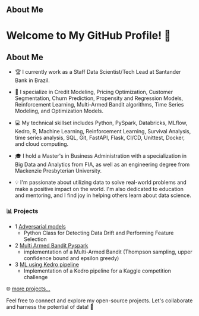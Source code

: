 ## About Me
# Welcome to My GitHub Profile! 👋

## About Me
- 🏆 I currently work as a Staff Data Scientist/Tech Lead at Santander Bank in Brazil.
  
- 🎯 I specialize in Credit Modeling, Pricing Optimization, Customer Segmentation, Churn Prediction, Propensity and Regression Models, Reinforcement Learning, Multi-Armed Bandit algorithms, Time Series Modeling, and Optimization Models.
  
- 💻 My technical skillset includes Python, PySpark, Databricks, MLflow, Kedro, R, Machine Learning, Reinforcement Learning, Survival Analysis, time series analysis, SQL, Git, FastAPI, Flask, CI/CD, Unittest, Docker, and cloud computing.
  
- 🎓 I hold a Master's in Business Administration with a specialization in Big Data and Analytics from FIA, as well as an engineering degree from Mackenzie Presbyterian University.
  
- 💡 I'm passionate about utilizing data to solve real-world problems and make a positive impact on the world. I'm also dedicated to education and mentoring, and I find joy in helping others learn about data science.

### 📊 Projects

- 1️ [Adversarial models](https://github.com/bruunocorreia/AdversarialModels)
  - Python Class for Detecting Data Drift and Performing Feature Selection
- 2 [Multi Armed Bandit Pyspark](https://github.com/bruunocorreia/ReinforcementLearningPyspark)
  - implementation of a Multi-Armed Bandit (Thompson sampling, upper confidence bound and epsilon greedy)
- 3 [ML using Kedro pipeline](https://github.com/bruunocorreia/ReinforcementLearningPyspark](https://github.com/bruunocorreia/ModelingMLKedroPipeline))
  - Implementation of a Kedro pipeline for a Kaggle competition challenge
    
🌐 [more projects...](https://github.com/bruunocorreia?tab=repositories)

Feel free to connect and explore my open-source projects. Let's collaborate and harness the potential of data! 🚀
